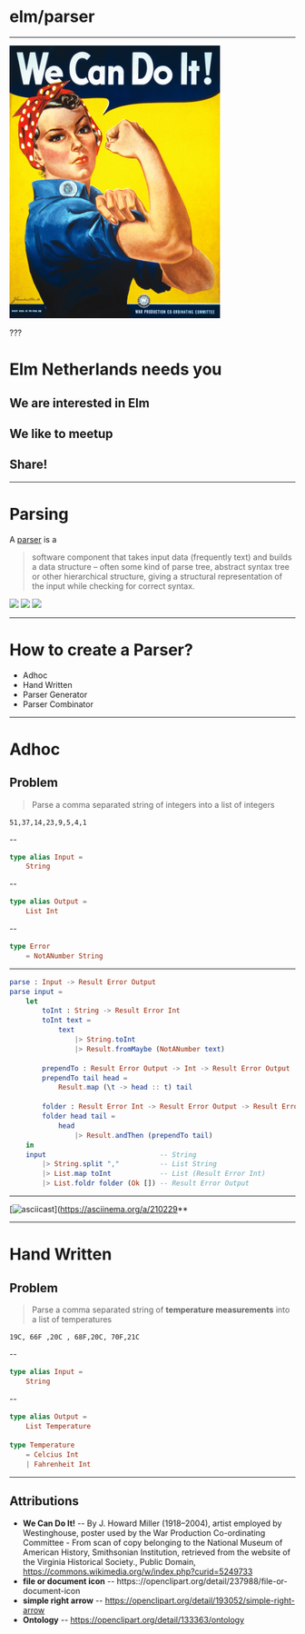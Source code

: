 # elm/parser

---

<img src="image/We_Can_Do_It!.jpg" height="480px">

???

# Elm Netherlands needs you
## We are interested in Elm
## We like to meetup
## Share!

---

# Parsing

A [parser](https://en.wikipedia.org/wiki/Parsing) is a

> software component that takes input data (frequently text) and builds a data structure – often some kind of parse tree, abstract syntax tree or other hierarchical structure, giving a structural representation of the input while checking for correct syntax. 


<section class="parsing-definition">
<a href="https://openclipart.org/detail/237988/file-or-document-icon"><img id="input" src="https://openclipart.org/download/237988/text70.svg" /></a>
<a href="https://openclipart.org/detail/193052/simple-right-arrow"><img id="transform" src="https://openclipart.org/download/193052/arrowright.svg" /></a>
<a href="https://openclipart.org/detail/133363/ontology"><img id="output" src="https://openclipart.org/download/133363/Ontology.svg" /></a>
</section>

---

# How to create a Parser?

* Adhoc
* Hand Written
* Parser Generator
* Parser Combinator

---

# Adhoc
## Problem
> Parse a comma separated string of integers into a list of integers

```plain
51,37,14,23,9,5,4,1
```

--

```elm
type alias Input = 
    String
```

--

```elm
type alias Output = 
    List Int
```

--

```elm
type Error
    = NotANumber String
```

---

```elm
parse : Input -> Result Error Output
parse input =
    let
        toInt : String -> Result Error Int
        toInt text =
            text
                |> String.toInt
                |> Result.fromMaybe (NotANumber text)

        prependTo : Result Error Output -> Int -> Result Error Output
        prependTo tail head =
            Result.map (\t -> head :: t) tail

        folder : Result Error Int -> Result Error Output -> Result Error Output
        folder head tail =
            head
                |> Result.andThen (prependTo tail)
    in
    input                            -- String
        |> String.split ","          -- List String
        |> List.map toInt            -- List (Result Error Int)
        |> List.foldr folder (Ok []) -- Result Error Output
```

---

[![asciicast](https://asciinema.org/a/210229.svg)](https://asciinema.org/a/210229**

---

# Hand Written
## Problem
> Parse a comma separated string of **temperature measurements** into a list of temperatures

```plain
19C, 66F ,20C , 68F,20C, 70F,21C
```

--

```elm
type alias Input = 
    String
```

--

```elm
type alias Output = 
    List Temperature

type Temperature
    = Celcius Int
    | Fahrenheit Int
```

---

## Attributions

* **We Can Do It!** -- By J. Howard Miller (1918–2004), artist employed by Westinghouse, poster used by the War Production Co-ordinating Committee - From scan of copy belonging to the National Museum of American History, Smithsonian Institution, retrieved from the website of the Virginia Historical Society., Public Domain, https://commons.wikimedia.org/w/index.php?curid=5249733
* **file or document icon** -- https:://openclipart.org/detail/237988/file-or-document-icon
* **simple right arrow** -- https://openclipart.org/detail/193052/simple-right-arrow 
* **Ontology** -- https://openclipart.org/detail/133363/ontology
